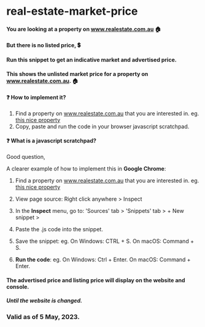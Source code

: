 # real-estate-market-price

#### You are looking at a property on www.realestate.com.au 🏠

#### But there is no listed price, 💲

#### Run this snippet to get an indicative market and advertised price.

#### This shows the unlisted market price for a property on www.realestate.com.au. 🏠

#### ❓ How to implement it?

1. Find a property on www.realestate.com.au that you are interested in.
   eg. [this nice property](https://www.realestate.com.au/property-house-vic-beaconsfield+upper-136928382)
2. Copy, paste and run the code in your browser javascript scratchpad.

#### ❓ What is a javascript scratchpad?

Good question,

A clearer example of how to implement this in **Google Chrome**:

1. Find a property on www.realestate.com.au that you are interested in.
   eg. [this nice property](https://www.realestate.com.au/property-house-vic-beaconsfield+upper-136928382)

2. View page source: Right click anywhere > Inspect

3. In the **Inspect** menu, go to:
   'Sources' tab \>
   'Snippets' tab \>
   \+ New snippet \>

4. Paste the .js code into the snippet.

5. Save the snippet:
   eg.
   On Windows: CTRL + S.
   On macOS: Command + S.

6. **Run the code**:
   eg.
   On Windows: Ctrl + Enter.
   On macOS: Command + Enter.

#### The advertised price and listing price will display on the website and console.

##### Until the website is changed.

### Valid as of 5 May, 2023.
